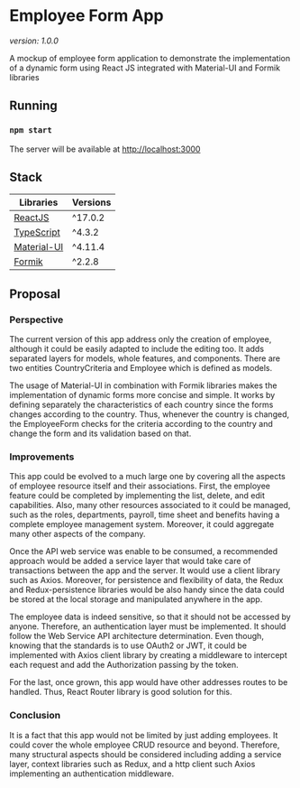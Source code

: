# Employee Form App
_version: 1.0.0_

A mockup of employee form application to demonstrate 
the implementation of a dynamic form using React JS 
integrated with Material-UI and Formik libraries

## Running

### `npm start`

The server will be available at [http://localhost:3000](http://localhost:3000)

## Stack

| Libraries                                                         | Versions    |
| ----------------------------------------------------------------- | ----------- |
| [ReactJS](https://reactjs.org/)                                   | ^17.0.2     |
| [TypeScript](https://www.typescriptlang.org/)                     | ^4.3.2      |
| [Material-UI](https://material-ui.com/)                           | ^4.11.4     |
| [Formik](https://formik.org/)                                     | ^2.2.8      |

## Proposal

### Perspective

The current version of this app address only the creation of employee, although it could be easily adapted to include
the editing too. It adds separated layers for models, whole features, and components. 
There are two entities CountryCriteria and Employee which is defined as models.

The usage of Material-UI in combination with Formik libraries makes the implementation of dynamic forms more concise 
and simple. It works by defining separately the characteristics of each country since the forms changes according to 
the country. Thus, whenever the country is changed, the EmployeeForm checks for the criteria according to the country 
and change the form and its validation based on that.

### Improvements

This app could be evolved to a much large one by covering all the aspects of employee resource itself and their
associations. First, the employee feature could be completed by implementing the list, delete, and edit capabilities.
Also, many other resources associated to it could be managed, such as the roles, departments, payroll, time sheet and 
benefits having a complete employee management system. Moreover, it could aggregate many other aspects of the company.

Once the API web service was enable to be consumed, a recommended approach would be added a service layer that 
would take care of transactions between the app and the server. It would use a client library such as Axios. 
Moreover, for persistence and flexibility of data, the Redux and Redux-persistence libraries would be also handy 
since the data could be stored at the local storage and manipulated anywhere in the app. 

The employee data is indeed sensitive, so that it should not be accessed by anyone. Therefore, an authentication 
layer must be implemented. It should follow the Web Service API architecture determination. Even though, knowing 
that the standards is to use OAuth2 or JWT, it could be implemented with Axios client library by 
creating a middleware to intercept each request and add the Authorization passing by the token.

For the last, once grown, this app would have other addresses routes to be handled. Thus, React Router library is
good solution for this.

### Conclusion

It is a fact that this app would not be limited by just adding employees. It could cover the whole employee
CRUD resource and beyond. Therefore, many structural aspects should be considered including adding a 
service layer, context libraries such as Redux, and a http client such Axios implementing 
an authentication middleware.



